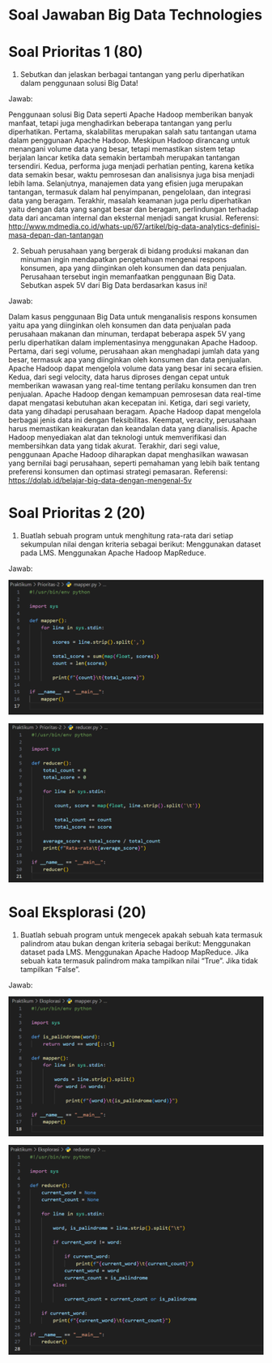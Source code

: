 # Soal Jawaban Big Data Technologies

# Soal Prioritas 1 (80)

1. Sebutkan dan jelaskan berbagai tantangan yang perlu diperhatikan dalam penggunaan solusi Big Data!

Jawab:

Penggunaan solusi Big Data seperti Apache Hadoop memberikan banyak manfaat, tetapi juga menghadirkan beberapa tantangan yang perlu diperhatikan. Pertama, skalabilitas merupakan salah satu tantangan utama dalam penggunaan Apache Hadoop. Meskipun Hadoop dirancang untuk menangani volume data yang besar, tetapi memastikan sistem tetap berjalan lancar ketika data semakin bertambah merupakan tantangan tersendiri. Kedua, performa juga menjadi perhatian penting, karena ketika data semakin besar, waktu pemrosesan dan analisisnya juga bisa menjadi lebih lama. Selanjutnya, manajemen data yang efisien juga merupakan tantangan, termasuk dalam hal penyimpanan, pengelolaan, dan integrasi data yang beragam. Terakhir, masalah keamanan juga perlu diperhatikan yaitu dengan data yang sangat besar dan beragam, perlindungan terhadap data dari ancaman internal dan eksternal menjadi sangat krusial.
Referensi: http://www.mdmedia.co.id/whats-up/67/artikel/big-data-analytics-definisi-masa-depan-dan-tantangan

2. Sebuah perusahaan yang bergerak di bidang produksi makanan dan minuman ingin mendapatkan pengetahuan mengenai respons konsumen, apa yang diinginkan oleh konsumen dan data penjualan. Perusahaan tersebut ingin memanfaatkan penggunaan Big Data. Sebutkan aspek 5V dari Big Data berdasarkan kasus ini!

Jawab:

Dalam kasus penggunaan Big Data untuk menganalisis respons konsumen yaitu apa yang diinginkan oleh konsumen dan data penjualan pada perusahaan makanan dan minuman, terdapat beberapa aspek 5V yang perlu diperhatikan dalam implementasinya menggunakan Apache Hadoop. Pertama, dari segi volume, perusahaan akan menghadapi jumlah data yang besar, termasuk apa yang diinginkan oleh konsumen dan data penjualan. Apache Hadoop dapat mengelola volume data yang besar ini secara efisien. Kedua, dari segi velocity, data harus diproses dengan cepat untuk memberikan wawasan yang real-time tentang perilaku konsumen dan tren penjualan. Apache Hadoop dengan kemampuan pemrosesan data real-time dapat mengatasi kebutuhan akan kecepatan ini. Ketiga, dari segi variety, data yang dihadapi perusahaan beragam. Apache Hadoop dapat mengelola berbagai jenis data ini dengan fleksibilitas. Keempat, veracity, perusahaan harus memastikan keakuratan dan keandalan data yang dianalisis. Apache Hadoop menyediakan alat dan teknologi untuk memverifikasi dan membersihkan data yang tidak akurat. Terakhir, dari segi value, penggunaan Apache Hadoop diharapkan dapat menghasilkan wawasan yang bernilai bagi perusahaan, seperti pemahaman yang lebih baik tentang preferensi konsumen dan optimasi strategi pemasaran.
Referensi: https://dqlab.id/belajar-big-data-dengan-mengenal-5v

# Soal Prioritas 2 (20)

1. Buatlah sebuah program untuk menghitung rata-rata dari setiap sekumpulan nilai dengan kriteria sebagai berikut:
Menggunakan dataset pada LMS.
Menggunakan Apache Hadoop MapReduce.

Jawab:

![](..//Screenshots/01.png)

![](..//Screenshots/02.png)

# Soal Eksplorasi (20)

1. Buatlah sebuah program untuk mengecek apakah sebuah kata termasuk palindrom atau bukan dengan kriteria sebagai berikut:
Menggunakan dataset pada LMS.
Menggunakan Apache Hadoop MapReduce.
Jika sebuah kata termasuk palindrom maka tampilkan nilai “True”. Jika tidak tampilkan “False”.

Jawab:

![](..//Screenshots/03.png)

![](..//Screenshots/04.png)
